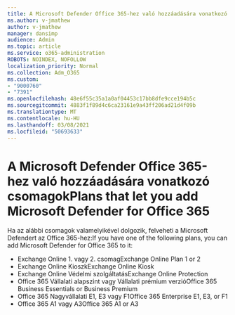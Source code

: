 ```yaml
---
title: A Microsoft Defender Office 365-hez való hozzáadására vonatkozó csomagok
ms.author: v-jmathew
author: v-jmathew
manager: dansimp
audience: Admin
ms.topic: article
ms.service: o365-administration
ROBOTS: NOINDEX, NOFOLLOW
localization_priority: Normal
ms.collection: Adm_O365
ms.custom:
- "9000760"
- "7391"
ms.openlocfilehash: 48e6f55c35a1a0af04453c17bb8dfe9cce194b5c
ms.sourcegitcommit: 4883f1f89d4c6ca23161e9a43ff206ad21d4f09b
ms.translationtype: MT
ms.contentlocale: hu-HU
ms.lasthandoff: 03/08/2021
ms.locfileid: "50693633"
---
```

# <a name="plans-that-let-you-add-microsoft-defender-for-office-365"></a><span data-ttu-id="2bfd2-102">A Microsoft Defender Office 365-hez való hozzáadására vonatkozó csomagok</span><span class="sxs-lookup"><span data-stu-id="2bfd2-102">Plans that let you add Microsoft Defender for Office 365</span></span>

<span data-ttu-id="2bfd2-103">Ha az alábbi csomagok valamelyikével dolgozik, felveheti a Microsoft Defendert az Office 365-hez:</span><span class="sxs-lookup"><span data-stu-id="2bfd2-103">If you have one of the following plans, you can add Microsoft Defender for Office 365 to it:</span></span>

- <span data-ttu-id="2bfd2-104">Exchange Online 1. vagy 2. csomag</span><span class="sxs-lookup"><span data-stu-id="2bfd2-104">Exchange Online Plan 1 or 2</span></span>
- <span data-ttu-id="2bfd2-105">Exchange Online Kioszk</span><span class="sxs-lookup"><span data-stu-id="2bfd2-105">Exchange Online Kiosk</span></span>
- <span data-ttu-id="2bfd2-106">Exchange Online Védelmi szolgáltatás</span><span class="sxs-lookup"><span data-stu-id="2bfd2-106">Exchange Online Protection</span></span>
- <span data-ttu-id="2bfd2-107">Office 365 Vállalati alapszint vagy Vállalati prémium verzió</span><span class="sxs-lookup"><span data-stu-id="2bfd2-107">Office 365 Business Essentials or Business Premium</span></span>
- <span data-ttu-id="2bfd2-108">Office 365 Nagyvállalati E1, E3 vagy F1</span><span class="sxs-lookup"><span data-stu-id="2bfd2-108">Office 365 Enterprise E1, E3, or F1</span></span>
- <span data-ttu-id="2bfd2-109">Office 365 A1 vagy A3</span><span class="sxs-lookup"><span data-stu-id="2bfd2-109">Office 365 A1 or A3</span></span>
